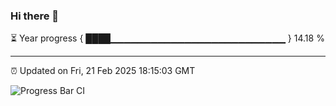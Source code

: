 ### Hi there 👋

⏳ Year progress { ████▁▁▁▁▁▁▁▁▁▁▁▁▁▁▁▁▁▁▁▁▁▁▁▁▁▁ } 14.18 %

---

⏰ Updated on Fri, 21 Feb 2025 18:15:03 GMT

![Progress Bar CI](https://github.com/code-lakshay/GitHub-Actions-Demo/workflows/Progress%20Bar%20CI/badge.svg)
